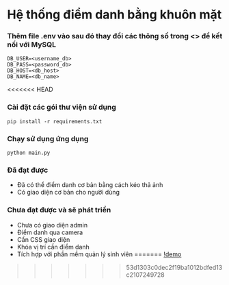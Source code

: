 # Hệ thống điểm danh bằng khuôn mặt

### Thêm file .env vào sau đó thay đổi các thông số trong <> để kết nối với MySQL

```dotenv
DB_USER=<username_db>
DB_PASS=<password_db>
DB_HOST=<db_host>
DB_NAME=<db_name>
```

<<<<<<< HEAD
### Cài đặt các gói thư viện sử dụng

```commandline
pip install -r requirements.txt
```

### Chạy sử dụng ứng dụng

```commandline
python main.py
```

### Đã đạt được

- Đã có thể điểm danh cơ bản bằng cách kéo thả ảnh
- Có giao diện cơ bản cho người dùng

### Chưa đạt được và sẽ phát triển

- Chưa có giao diện admin
- Điểm danh qua camera
- Cần CSS giao diện
- Khóa vị trí cần điểm danh
- Tích hợp với phần mềm quản lý sinh viên
=======
[!demo](https://www.youtube.com/watch?v=kBvZfjFUDYM)
>>>>>>> 53d1303c0dec2f19ba1012bdfed13c2107249728
